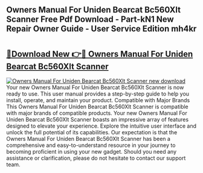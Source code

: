 ## Owners Manual For Uniden Bearcat Bc560Xlt Scanner Free Pdf Download - Part-kN1 New Repair Owner Guide - User Service Edition mh4kr

# <h2><a href="http://bc66196.oget.top/?id=Owners+Manual+For+Uniden+Bearcat+Bc560Xlt+Scanner">🔗Download New 👉🔴 Owners Manual For Uniden Bearcat Bc560Xlt Scanner</a></h2>

[![Owners Manual For Uniden Bearcat Bc560Xlt Scanner new download](https://i.imgur.com/5g1atiW.png)](http://bc66196.oget.top/?id=Owners+Manual+For+Uniden+Bearcat+Bc560Xlt+Scanner)
Your new Owners Manual For Uniden Bearcat Bc560Xlt Scanner is now ready to use. This user manual provides a step-by-step guide to help you install, operate, and maintain your product. Compatible with Major Brands This Owners Manual For Uniden Bearcat Bc560Xlt Scanner is compatible with major brands of compatible products. Your new Owners Manual For Uniden Bearcat Bc560Xlt Scanner boasts an impressive array of features designed to elevate your experience. Explore the intuitive user interface and unlock the full potential of its capabilities. Our expectation is that the Owners Manual For Uniden Bearcat Bc560Xlt Scanner has been a comprehensive and easy-to-understand resource in your journey to becoming proficient in using your new gadget. Should you need any assistance or clarification, please do not hesitate to contact our support team.
